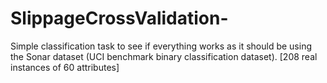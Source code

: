 # SlippageCrossValidation-

Simple classification task to see if everything works as it should be using the Sonar dataset (UCI benchmark binary classification dataset).
[208 real instances of 60 attributes]
